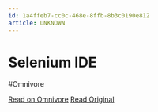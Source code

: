 ```yaml
---
id: 1a4ffeb7-cc0c-468e-8ffb-8b3c0190e812
article: UNKNOWN
---
```


# Selenium IDE
#Omnivore

[Read on Omnivore](https://omnivore.app/me/selenium-ide-18d495c6d31)
[Read Original](https://chromewebstore.google.com/detail/selenium-ide/mooikfkahbdckldjjndioackbalphokd)

